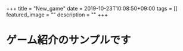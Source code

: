 +++
title =  "New_game"
date = 2019-10-23T10:08:50+09:00
tags = []
featured_image = ""
description = ""
+++

# ゲーム紹介のサンプルです